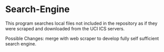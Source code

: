 # Search-Engine
This program searches local files not included in the repository as if they were scraped and downloaded from the UCI ICS servers.

Possible Changes: merge with web scraper to develop fully self sufficient search engine.
